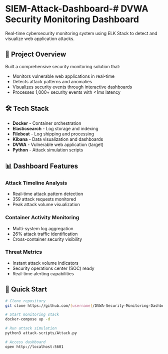 # SIEM-Attack-Dashboard-# DVWA Security Monitoring Dashboard

Real-time cybersecurity monitoring system using ELK Stack to detect and visualize web application attacks.

## 🎯 Project Overview

Built a comprehensive security monitoring solution that:
- Monitors vulnerable web applications in real-time
- Detects attack patterns and anomalies
- Visualizes security events through interactive dashboards
- Processes 1,000+ security events with <1ms latency

## 🛠️ Tech Stack

- **Docker** - Container orchestration
- **Elasticsearch** - Log storage and indexing
- **Filebeat** - Log shipping and processing
- **Kibana** - Data visualization and dashboards
- **DVWA** - Vulnerable web application (target)
- **Python** - Attack simulation scripts

## 📊 Dashboard Features

### Attack Timeline Analysis
- Real-time attack pattern detection
- 359 attack requests monitored
- Peak attack volume visualization

### Container Activity Monitoring
- Multi-system log aggregation
- 26% attack traffic identification
- Cross-container security visibility

### Threat Metrics
- Instant attack volume indicators
- Security operations center (SOC) ready
- Real-time alerting capabilities

## 🚀 Quick Start

```bash
# Clone repository
git clone https://github.com/[username]/DVWA-Security-Monitoring-Dashboard

# Start monitoring stack
docker-compose up -d

# Run attack simulation
python3 attack-scripts/Attack.py

# Access dashboard
open http://localhost:5601
